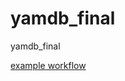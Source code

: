# yamdb_final
yamdb_final

[example workflow](https://github.com/aireskais/yamdb_final/actions/workflows/yamdb_workflow.yml/badge.svg)